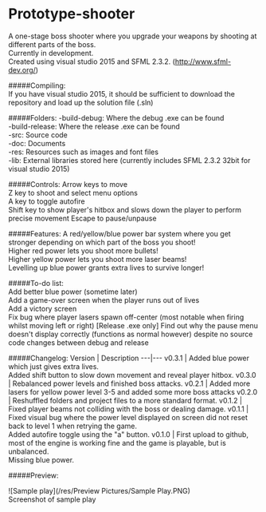 # Prototype-shooter
A one-stage boss shooter where you upgrade your weapons by shooting at different parts of the boss.  
Currently in development.  
Created using visual studio 2015 and SFML 2.3.2. (http://www.sfml-dev.org/)  

#####Compiling:  
If you have visual studio 2015, it should be sufficient to download the repository and load up the solution file (.sln)

#####Folders:
-build-debug: Where the debug .exe can be found  
-build-release: Where the release .exe can be found  
-src: Source code  
-doc: Documents  
-res: Resources such as images and font files  
-lib: External libraries stored here (currently includes SFML 2.3.2 32bit for visual studio 2015)  

#####Controls:
Arrow keys to move  
Z key to shoot and select menu options  
A key to toggle autofire  
Shift key to show player's hitbox and slows down the player to perform precise movement
Escape to pause/unpause

#####Features:
A red/yellow/blue power bar system where you get stronger depending on which part of the boss you shoot!  
Higher red power lets you shoot more bullets!  
Higher yellow power lets you shoot more laser beams!  
Levelling up blue power grants extra lives to survive longer!  

#####To-do list:  
Add better blue power (sometime later)  
Add a game-over screen when the player runs out of lives  
Add a victory screen  
Fix bug where player lasers spawn off-center (most notable when firing whilst moving left or right)
[Release .exe only] Find out why the pause menu doesn't display correctly (functions as normal however) despite no source code changes between debug and release  

#####Changelog:
Version | Description
---|---
v0.3.1 | Added blue power which just gives extra lives. <br>Added shift button to slow down movement and reveal player hitbox.
v0.3.0 | Rebalanced power levels and finished boss attacks.
v0.2.1 | Added more lasers for yellow power level 3-5 and added some more boss attacks
v0.2.0 | Reshuffled folders and project files to a more standard format.
v0.1.2 | Fixed player beams not colliding with the boss or dealing damage.
v0.1.1 | Fixed visual bug where the power level displayed on screen did not reset back to level 1 when retrying the game. <br>Added autofire toggle using the "a" button.
v0.1.0 | First upload to github, most of the engine is working fine and the game is playable, but is unbalanced. <br>Missing blue power.


#####Preview:

![Sample play](/res/Preview Pictures/Sample Play.PNG)  
Screenshot of sample play
